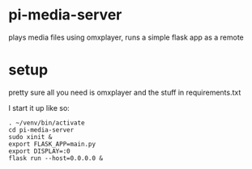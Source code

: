 # pi-media-server

plays media files using omxplayer, runs a simple flask app as a remote

# setup

pretty sure all you need is omxplayer and the stuff in requirements.txt

I start it up like so:

    . ~/venv/bin/activate
    cd pi-media-server
    sudo xinit &
    export FLASK_APP=main.py
    export DISPLAY=:0
    flask run --host=0.0.0.0 &
